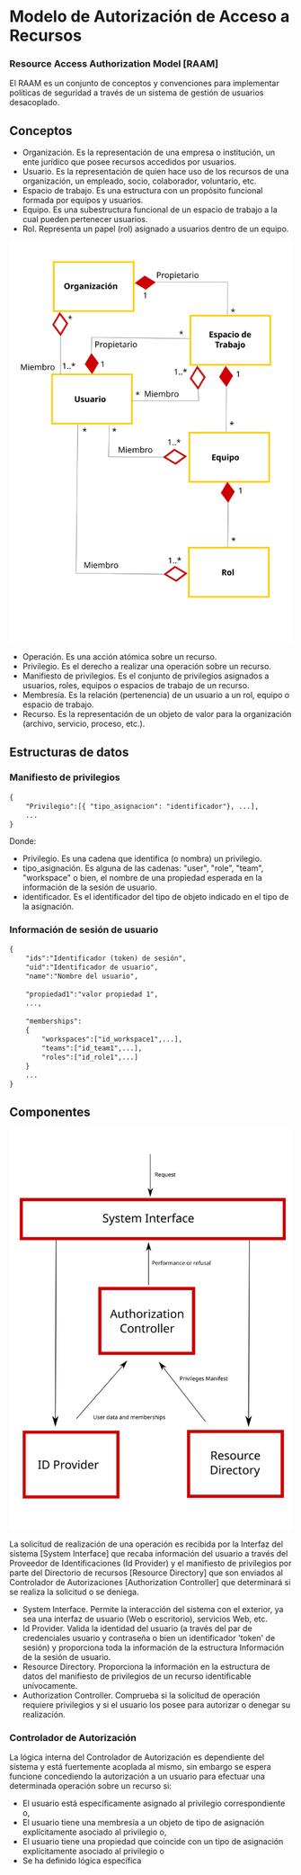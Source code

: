 # Modelo de Autorización de Acceso a Recursos 
### Resource Access Authorization Model [RAAM]

El RAAM es un conjunto de conceptos y convenciones para implementar políticas de seguridad a través de un sistema de gestión de usuarios desacoplado.

## Conceptos
* Organización. Es la representación de una empresa o institución, un ente jurídico que posee recursos accedidos por usuarios.
* Usuario. Es la representación de quien hace uso de los recursos de una organización, un empleado, socio, colaborador, voluntario, etc.
* Espacio de trabajo. Es una estructura con un propósito funcional formada por equipos y usuarios.
* Equipo. Es una subestructura funcional de un espacio de trabajo a la cual pueden pertenecer usuarios.
* Rol. Representa un papel (rol) asignado a usuarios dentro de un equipo. 

<img src="img/rel-elementos.svg"/>

* Operación. Es una acción atómica sobre un recurso.
* Privilegio. Es el derecho a realizar una operación sobre un recurso.
* Manifiesto de privilegios. Es el conjunto de privilegios asignados a usuarios, roles, equipos o espacios de trabajo de un recurso.
* Membresía. Es la relación (pertenencia) de un usuario a un rol, equipo o espacio de trabajo.
* Recurso. Es la representación de un objeto de valor para la organización (archivo, servicio,  proceso, etc.).


## Estructuras de datos

### Manifiesto de privilegios
```
{
	"Privilegio":[{ "tipo_asignacion": "identificador"}, ...],
	...
}
```
Donde:
* Privilegio. Es una cadena que identifica (o nombra) un privilegio.
* tipo_asignación. Es alguna de las cadenas: "user", "role", "team", "workspace" o bien, el nombre de una propiedad esperada en la información de la sesión de usuario.
* identificador. Es el identificador del tipo de objeto indicado en el tipo de la asignación.

### Información de sesión de usuario

```
{
	"ids":"Identificador (token) de sesión",
	"uid":"Identificador de usuario",
	"name":"Nombre del usuario",
	
	"propiedad1":"valor propiedad 1",
	...,
	
	"memberships":
	{
		"workspaces":["id_workspace1",...],
		"teams":["id_team1",...],
		"roles":["id_role1",...]
	}
	...
}
```

## Componentes
<img src="img/raam-components.svg"/>

La solicitud de realización de una operación es recibida por la Interfaz del sistema [System Interface] que recaba información del usuario  a través del Proveedor de Identificaciones (Id Provider) y el manifiesto de privilegios por parte del Directorio de recursos [Resource Directory] que son enviados al Controlador de Autorizaciones [Authorization Controller] que determinará si se realiza la solicitud o se deniega.

* System Interface. Permite la interacción del sistema con el exterior, ya sea una interfaz de usuario (Web o escritorio), servicios Web, etc.
* Id Provider. Valida la identidad del usuario (a través del par de credenciales usuario y contraseña o bien un identificador 'token' de sesión) y proporciona toda la información de la estructura Información de la sesión de usuario.
* Resource Directory. Proporciona la información en la estructura de datos del manifiesto de privilegios de un recurso identificable unívocamente.
* Authorization Controller. Comprueba si la solicitud de operación requiere privilegios y si el usuario los posee para autorizar o denegar su realización.

### Controlador de Autorización
La lógica interna del Controlador de Autorización es dependiente del sistema y está fuertemente acoplada al mismo, sin embargo se espera funcione concediendo la autorización a un usuario para efectuar una determinada operación sobre un recurso si:

* El usuario está específicamente asignado al privilegio correspondiente o,
* El usuario tiene una membresía a un objeto de tipo de asignación explícitamente asociado al privilegio o,
* El usuario tiene una propiedad que coincide con un tipo de asignación explícitamente asociado al privilegio o
* Se ha definido lógica específica 




